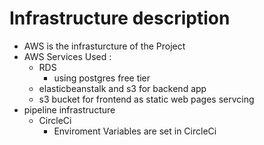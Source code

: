 # Infrastructure description

- AWS is the infrasturcture of the Project
- AWS Services Used :
  - RDS
    - using postgres free tier
  - elasticbeanstalk and s3 for backend app
  - s3 bucket for frontend as static web pages servcing
- pipeline infrastructure
  - CircleCi
    - Enviroment Variables are set in CircleCi
